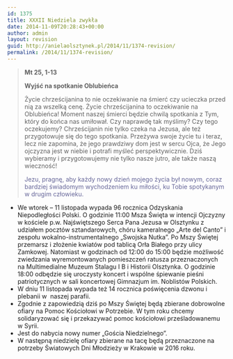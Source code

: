 ```yaml
---
id: 1375
title: XXXII Niedziela zwykła
date: 2014-11-09T20:28:43+00:00
author: admin
layout: revision
guid: http://anielaolsztynek.pl/2014/11/1374-revision/
permalink: /2014/11/1374-revision/
---
```

> **Mt 25, 1-13**
> 
> **Wyjść na spotkanie Oblubieńca**
> 
> Życie chrześcijanina to nie oczekiwanie na śmierć czy ucieczka przed nią za wszelką cenę. Życie chrześcijanina to oczekiwanie na Oblubieńca! Moment naszej śmierci będzie chwilą spotkania z Tym, który do końca nas umiłował. Czy naprawdę tak myślimy? Czy tego oczekujemy? Chrześcijanin nie tylko czeka na Jezusa, ale też przygotowuje się do tego spotkania. Przeżywa swoje życie tu i teraz, lecz nie zapomina, że jego prawdziwy dom jest w sercu Ojca, że Jego ojczyzna jest w niebie i potrafi myśleć perspektywicznie. Dziś wybieramy i przygotowujemy nie tylko nasze jutro, ale także naszą wieczność!
> 
> <span style="color: #666699;">Jezu, pragnę, aby każdy nowy dzień mojego życia był nowym, coraz bardziej świadomym wychodzeniem ku miłości, ku Tobie spotykanym w drugim człowieku.</span>

  * We wtorek &#8211; 11 listopada wypada 96 rocznica Odzyskania Niepodległości Polski. O godzinie 11:00 Msza Święta w intencji Ojczyzny w kościele p.w. Najświętszego Serca Pana Jezusa w Olsztynku z udziałem pocztów sztandarowych, chóru kameralnego &#8222;Arte del Canto&#8221; i zespołu wokalno-instrumentalnego &#8222;Swojska Nutka&#8221;. Po Mszy Świętej przemarsz i złożenie kwiatów pod tablicą Orła Białego przy ulicy Zamkowej. Natomiast w godzinach od 12:00 do 15:00 będzie możliwość zwiedzania wyremontowanych pomieszczeń ratusza przeznaczonych na Multimedialne Muzeum Stalagu I B i Historii Olsztynka. O godzinie 18:00 odbędzie się uroczysty koncert i wspólne śpiewanie pieśni patriotycznych w sali koncertowej Gimnazjum im. Noblistów Polskich.
  * W dniu 11 listopada wypada też 14 rocznica poświęcenia dzwonu i plebanii w  naszej parafii.
  * Zgodnie z zapowiedzią dziś po Mszy Świętej będą zbierane dobrowolne ofiary na Pomoc Kościołowi w Potrzebie. W tym roku chcemy solidaryzować się i przekazywać pomoc kościołowi prześladowanemu w Syrii.
  * Jest do nabycia nowy numer &#8222;Gościa Niedzielnego&#8221;.
  * W następną niedzielę ofiary zbierane na tacę będą przeznaczone na potrzeby Światowych Dni Młodzieży w Krakowie w 2016 roku.